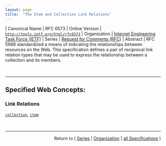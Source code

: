```yaml
---
layout: page
title:  "The Item and Collection Link Relations"
---
```


| Canonical Name | RFC 6573
| Online Version | [`http://tools.ietf.org/html/rfc6573`](http://tools.ietf.org/html/rfc6573)
| Organization | [Internet Engineering Task Force (IETF)](..  "List of specification series by this organization")
| Series | [Request for Comments (RFC)](.  "List of specifications in this series")
| Abstract | RFC 5988 standardized a means of indicating the relationships between resources on the Web. This specification defines a pair of reciprocal link relation types that may be used to express the relationship between a collection and its members.

<br/>
<hr/>

## Specified Web Concepts:

### Link Relations

[`collection`](/concepts/link-relation/collection "When included in a resource that represents a member of a collection, the 'collection' link relation identifies a target resource that represents a collection of which the context resource is a member."), [`item`](/concepts/link-relation/item "When included in a resource that represents a collection, the 'item' link relation identifies a target resource that represents a member of that collection.")



<br/>
<hr/>

<p style="text-align: right">Return to ( <a href="./">Series</a> | <a href="../">Organization</a> | <a href="../../">all Specifications</a> )</p>